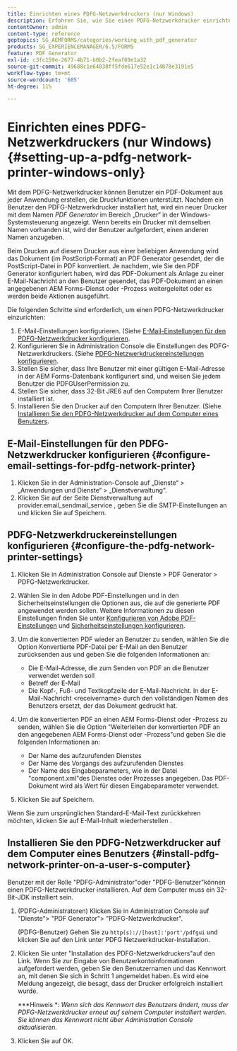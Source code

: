 ```yaml
---
title: Einrichten eines PDFG-Netzwerkdruckers (nur Windows)
description: Erfahren Sie, wie Sie einen PDFG-Netzwerkdrucker einrichten ( nur Windows ).
contentOwner: admin
content-type: reference
geptopics: SG_AEMFORMS/categories/working_with_pdf_generator
products: SG_EXPERIENCEMANAGER/6.5/FORMS
feature: PDF Generator
exl-id: c3fc159e-2677-4b71-b0b2-2feaf69e1a32
source-git-commit: 49688c1e64038ff5fde617e52e1c14878e3191e5
workflow-type: tm+mt
source-wordcount: '605'
ht-degree: 11%

---
```


# Einrichten eines PDFG-Netzwerkdruckers (nur Windows) {#setting-up-a-pdfg-network-printer-windows-only}

Mit dem PDFG-Netzwerkdrucker können Benutzer ein PDF-Dokument aus jeder Anwendung erstellen, die Druckfunktionen unterstützt. Nachdem ein Benutzer den PDFG-Netzwerkdrucker installiert hat, wird ein neuer Drucker mit dem Namen *PDF Generator* im Bereich „Drucker“ in der Windows-Systemsteuerung angezeigt. Wenn bereits ein Drucker mit demselben Namen vorhanden ist, wird der Benutzer aufgefordert, einen anderen Namen anzugeben.

Beim Drucken auf diesem Drucker aus einer beliebigen Anwendung wird das Dokument (im PostScript-Format) an PDF Generator gesendet, der die PostScript-Datei in PDF konvertiert. Je nachdem, wie Sie den PDF Generator konfiguriert haben, wird das PDF-Dokument als Anlage zu einer E-Mail-Nachricht an den Benutzer gesendet, das PDF-Dokument an einen angegebenen AEM Forms-Dienst oder -Prozess weitergeleitet oder es werden beide Aktionen ausgeführt.

Die folgenden Schritte sind erforderlich, um einen PDFG-Netzwerkdrucker einzurichten:

1. E-Mail-Einstellungen konfigurieren. (Siehe [E-Mail-Einstellungen für den PDFG-Netzwerkdrucker konfigurieren](setting-pdfg-network-printer-windows.md#configure-email-settings-for-pdfg-network-printer).
1. Konfigurieren Sie in Administration Console die Einstellungen des PDFG-Netzwerkdruckers. (Siehe [PDFG-Netzwerkdruckereinstellungen konfigurieren](setting-pdfg-network-printer-windows.md#configure-the-pdfg-network-printer-settings).
1. Stellen Sie sicher, dass Ihre Benutzer mit einer gültigen E-Mail-Adresse in der AEM Forms-Datenbank konfiguriert sind, und weisen Sie jedem Benutzer die PDFGUserPermission zu. <!-- Fix broken link See Setting up and organizing users -->
1. Stellen Sie sicher, dass 32-Bit JRE6 auf den Computern Ihrer Benutzer installiert ist.
1. Installieren Sie den Drucker auf den Computern Ihrer Benutzer. (Siehe [Installieren Sie den PDFG-Netzwerkdrucker auf dem Computer eines Benutzers](setting-pdfg-network-printer-windows.md#install-pdfg-network-printer-on-a-user-s-computer).

## E-Mail-Einstellungen für den PDFG-Netzwerkdrucker konfigurieren {#configure-email-settings-for-pdfg-network-printer}

1. Klicken Sie in der Administration-Console auf „Dienste“ > „Anwendungen und Dienste“ > „Dienstverwaltung“.
1. Klicken Sie auf der Seite Dienstverwaltung auf provider.email_sendmail_service , geben Sie die SMTP-Einstellungen an und klicken Sie auf Speichern.

## PDFG-Netzwerkdruckereinstellungen konfigurieren {#configure-the-pdfg-network-printer-settings}

1. Klicken Sie in Administration Console auf Dienste > PDF Generator > PDFG-Netzwerkdrucker.
1. Wählen Sie in den Adobe PDF-Einstellungen und in den Sicherheitseinstellungen die Optionen aus, die auf die generierte PDF angewendet werden sollen. Weitere Informationen zu diesen Einstellungen finden Sie unter [Konfigurieren von Adobe PDF-Einstellungen](/help/forms/using/admin-help/configuring-pdf-settings.md#configuring-adobe-pdf-settings) und [Sicherheitseinstellungen konfigurieren](/help/forms/using/admin-help/configuring-security-settings.md#configuring-security-settings).
1. Um die konvertierten PDF wieder an Benutzer zu senden, wählen Sie die Option Konvertierte PDF-Datei per E-Mail an den Benutzer zurücksenden aus und geben Sie die folgenden Informationen an:

   * Die E-Mail-Adresse, die zum Senden von PDF an die Benutzer verwendet werden soll
   * Betreff der E-Mail
   * Die Kopf-, Fuß- und Textkopfzeile der E-Mail-Nachricht. In der E-Mail-Nachricht &lt;receivername> durch den vollständigen Namen des Benutzers ersetzt, der das Dokument gedruckt hat.

1. Um die konvertierten PDF an einen AEM Forms-Dienst oder -Prozess zu senden, wählen Sie die Option &quot;Weiterleiten der konvertierten PDF an den angegebenen AEM Forms-Dienst oder -Prozess&quot;und geben Sie die folgenden Informationen an:

   * Der Name des aufzurufenden Dienstes
   * Der Name des Vorgangs des aufzurufenden Dienstes
   * Der Name des Eingabeparameters, wie in der Datei &quot;component.xml&quot;des Dienstes oder Prozesses angegeben. Das PDF-Dokument wird als Wert für diesen Eingabeparameter verwendet.

1. Klicken Sie auf Speichern.

Wenn Sie zum ursprünglichen Standard-E-Mail-Text zurückkehren möchten, klicken Sie auf E-Mail-Inhalt wiederherstellen .

## Installieren Sie den PDFG-Netzwerkdrucker auf dem Computer eines Benutzers {#install-pdfg-network-printer-on-a-user-s-computer}

Benutzer mit der Rolle &quot;PDFG-Administrator&quot;oder &quot;PDFG-Benutzer&quot;können einen PDFG-Netzwerkdrucker installieren. Auf dem Computer muss ein 32-Bit-JDK installiert sein.

1. (PDFG-Administratoren) Klicken Sie in Administration Console auf &quot;Dienste&quot;> &quot;PDF Generator&quot;> &quot;PDFG-Netzwerkdrucker&quot;.

   (PDFG-Benutzer) Gehen Sie zu `http(s)://[host]:'port'/pdfgui` und klicken Sie auf den Link unter PDFG Netzwerkdrucker-Installation.

1. Klicken Sie unter &quot;Installation des PDFG-Netzwerkdruckers&quot;auf den Link. Wenn Sie zur Eingabe von Benutzerkontoinformationen aufgefordert werden, geben Sie den Benutzernamen und das Kennwort an, mit denen Sie sich in Schritt 1 angemeldet haben. Es wird eine Meldung angezeigt, die besagt, dass der Drucker erfolgreich installiert wurde.

   ***Hinweis **: Wenn sich das Kennwort des Benutzers ändert, muss der PDFG-Netzwerkdrucker erneut auf seinem Computer installiert werden. Sie können das Kennwort nicht über Administration Console aktualisieren.*

1. Klicken Sie auf OK.
